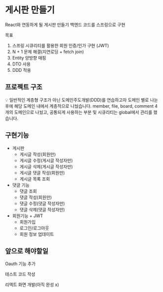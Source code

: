 # 게시판 만들기

React와 연동하게 될 게시판 만들기 백엔드 코드를 스프링으로 구현

목표

1. 스프링 시큐리티를 활용한 회원 인증/인가 구현 (JWT)
2. N + 1 문제 해결(지연로딩 + fetch join)
3. Entity 양방향 매핑
4. DTO 사용
5. DDD 적용

## 프로젝트 구조

<aside>
💡 일반적인 계층형 구조가 아닌 도메인주도개발(DDD)를 연습하고자 도메인 별로 나눈 후에 해당 도메인 내에서 계층적으로 나눴습니다.
member, file, board, comment  4개의 도메인으로 나눴고, 공통되게 사용하는 부분  및 시큐리티는 global에서 관리를 했습니다.

</aside>

## 구현기능

- 게시판
    - 게시글 작성(회원만)
    - 게시글 수정(게시글 작성자만)
    - 게시글 삭제(게시글 작성자만)
    - 게시글 댓글 작성(회원만)
    - 게시글 목록 조회
- 댓글 기능
    - 댓글 조회
    - 댓글 작성(회원만)
    - 댓글 수정(댓글 작성자만)
    - 댓글 삭제(댓글 작성자만)
- 회원기능 + JWT
    - 회원가입
    - 로그인/로그아웃
    - 회원 정보 업데이트
    

## 앞으로 해야할일

Oauth 기능 추가

테스트 코드 작성

리액트 화면 개발(아직 완성 x)
